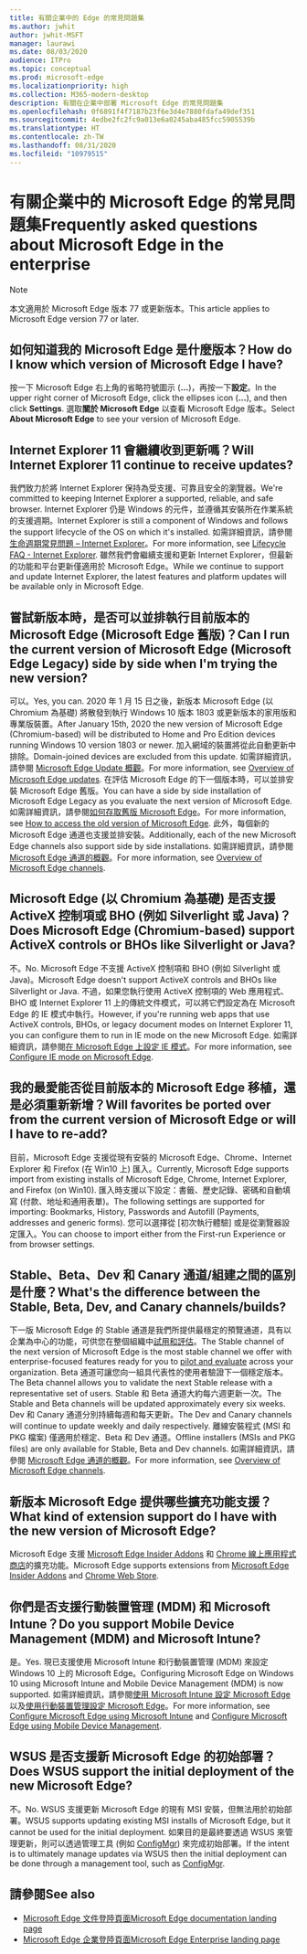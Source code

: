```yaml
---
title: 有關企業中的 Edge 的常見問題集
ms.author: jwhit
author: jwhit-MSFT
manager: laurawi
ms.date: 08/03/2020
audience: ITPro
ms.topic: conceptual
ms.prod: microsoft-edge
ms.localizationpriority: high
ms.collection: M365-modern-desktop
description: 有關在企業中部署 Microsoft Edge 的常見問題集
ms.openlocfilehash: 0f6891f4f7187b23f6e3d4e7880fdafa49def351
ms.sourcegitcommit: 4edbe2fc2fc9a013e6a0245aba485fcc5905539b
ms.translationtype: HT
ms.contentlocale: zh-TW
ms.lasthandoff: 08/31/2020
ms.locfileid: "10979515"
---
```

# <span data-ttu-id="7ec3b-103">有關企業中的 Microsoft Edge 的常見問題集</span><span class="sxs-lookup"><span data-stu-id="7ec3b-103">Frequently asked questions about Microsoft Edge in the enterprise</span></span>

> [!NOTE]
> <span data-ttu-id="7ec3b-104">本文適用於 Microsoft Edge 版本 77 或更新版本。</span><span class="sxs-lookup"><span data-stu-id="7ec3b-104">This article applies to Microsoft Edge version 77 or later.</span></span>

## <span data-ttu-id="7ec3b-105">如何知道我的 Microsoft Edge 是什麼版本？</span><span class="sxs-lookup"><span data-stu-id="7ec3b-105">How do I know which version of Microsoft Edge I have?</span></span>

<span data-ttu-id="7ec3b-106">按一下 Microsoft Edge 右上角的省略符號圖示 (**…**)，再按一下**設定**。</span><span class="sxs-lookup"><span data-stu-id="7ec3b-106">In the upper right corner of Microsoft Edge, click the ellipses icon (**...**), and then click **Settings**.</span></span> <span data-ttu-id="7ec3b-107">選取**關於 Microsoft Edge** 以查看 Microsoft Edge 版本。</span><span class="sxs-lookup"><span data-stu-id="7ec3b-107">Select **About Microsoft Edge** to see your version of Microsoft Edge.</span></span>

## <span data-ttu-id="7ec3b-108">Internet Explorer 11 會繼續收到更新嗎？</span><span class="sxs-lookup"><span data-stu-id="7ec3b-108">Will Internet Explorer 11 continue to receive updates?</span></span>

<span data-ttu-id="7ec3b-109">我們致力於將 Internet Explorer 保持為受支援、可靠且安全的瀏覽器。</span><span class="sxs-lookup"><span data-stu-id="7ec3b-109">We're committed to keeping Internet Explorer a supported, reliable, and safe browser.</span></span> <span data-ttu-id="7ec3b-110">Internet Explorer 仍是 Windows 的元件，並遵循其安裝所在作業系統的支援週期。</span><span class="sxs-lookup"><span data-stu-id="7ec3b-110">Internet Explorer is still a component of Windows and follows the support lifecycle of the OS on which it's installed.</span></span> <span data-ttu-id="7ec3b-111">如需詳細資訊，請參閱[生命週期常見問題 – Internet Explorer](https://support.microsoft.com/help/17454/)。</span><span class="sxs-lookup"><span data-stu-id="7ec3b-111">For more information, see [Lifecycle FAQ - Internet Explorer](https://support.microsoft.com/help/17454/).</span></span> <span data-ttu-id="7ec3b-112">雖然我們會繼續支援和更新 Internet Explorer，但最新的功能和平台更新僅適用於 Microsoft Edge。</span><span class="sxs-lookup"><span data-stu-id="7ec3b-112">While we continue to support and update Internet Explorer, the latest features and platform updates will be available only in Microsoft Edge.</span></span>

## <span data-ttu-id="7ec3b-113">嘗試新版本時，是否可以並排執行目前版本的 Microsoft Edge (Microsoft Edge 舊版)？</span><span class="sxs-lookup"><span data-stu-id="7ec3b-113">Can I run the current version of Microsoft Edge (Microsoft Edge Legacy) side by side when I'm trying the new version?</span></span>

<span data-ttu-id="7ec3b-114">可以。</span><span class="sxs-lookup"><span data-stu-id="7ec3b-114">Yes, you can.</span></span> <span data-ttu-id="7ec3b-115">2020 年 1 月 15 日之後，新版本 Microsoft Edge (以 Chromium 為基礎) 將散發到執行 Windows 10 版本 1803 或更新版本的家用版和專業版裝置。</span><span class="sxs-lookup"><span data-stu-id="7ec3b-115">After January 15th, 2020 the new version of Microsoft Edge (Chromium-based) will be distributed to Home and Pro Edition devices running Windows 10 version 1803 or newer.</span></span> <span data-ttu-id="7ec3b-116">加入網域的裝置將從此自動更新中排除。</span><span class="sxs-lookup"><span data-stu-id="7ec3b-116">Domain-joined devices are excluded from this update.</span></span> <span data-ttu-id="7ec3b-117">如需詳細資訊，請參閱 [Microsoft Edge Update 概觀](https://docs.microsoft.com/deployedge/microsoft-edge-blocker-toolkit#overview)。</span><span class="sxs-lookup"><span data-stu-id="7ec3b-117">For more information, see [Overview of Microsoft Edge updates](https://docs.microsoft.com/deployedge/microsoft-edge-blocker-toolkit#overview).</span></span> <span data-ttu-id="7ec3b-118">在評估 Microsoft Edge 的下一個版本時，可以並排安裝 Microsoft Edge 舊版。</span><span class="sxs-lookup"><span data-stu-id="7ec3b-118">You can have a side by side installation of Microsoft Edge Legacy as you evaluate the next version of Microsoft Edge.</span></span> <span data-ttu-id="7ec3b-119">如需詳細資訊，請參閱[如何存取舊版 Microsoft Edge](https://docs.microsoft.com/deployedge/microsoft-edge-sysupdate-access-old-edge)。</span><span class="sxs-lookup"><span data-stu-id="7ec3b-119">For more information, see [How to access the old version of Microsoft Edge](https://docs.microsoft.com/deployedge/microsoft-edge-sysupdate-access-old-edge).</span></span> <span data-ttu-id="7ec3b-120">此外，每個新的 Microsoft Edge 通道也支援並排安裝。</span><span class="sxs-lookup"><span data-stu-id="7ec3b-120">Additionally, each of the new Microsoft Edge channels also support side by side installations.</span></span> <span data-ttu-id="7ec3b-121">如需詳細資訊，請參閱 [Microsoft Edge 通道的概觀](https://docs.microsoft.com/deployedge/microsoft-edge-channels)。</span><span class="sxs-lookup"><span data-stu-id="7ec3b-121">For more information, see [Overview of Microsoft Edge channels](https://docs.microsoft.com/deployedge/microsoft-edge-channels).</span></span>

## <span data-ttu-id="7ec3b-122">Microsoft Edge (以 Chromium 為基礎) 是否支援 ActiveX 控制項或 BHO (例如 Silverlight 或 Java)？</span><span class="sxs-lookup"><span data-stu-id="7ec3b-122">Does Microsoft Edge (Chromium-based) support ActiveX controls or BHOs like Silverlight or Java?</span></span>

<span data-ttu-id="7ec3b-123">不。</span><span class="sxs-lookup"><span data-stu-id="7ec3b-123">No.</span></span> <span data-ttu-id="7ec3b-124">Microsoft Edge 不支援 ActiveX 控制項和 BHO (例如 Silverlight 或 Java)。</span><span class="sxs-lookup"><span data-stu-id="7ec3b-124">Microsoft Edge doesn't support ActiveX controls and BHOs like Silverlight or Java.</span></span> <span data-ttu-id="7ec3b-125">不過，如果您執行使用 ActiveX 控制項的 Web 應用程式、BHO 或 Internet Explorer 11 上的傳統文件模式，可以將它們設定為在 Microsoft Edge 的 IE 模式中執行。</span><span class="sxs-lookup"><span data-stu-id="7ec3b-125">However, if you're running web apps that use ActiveX controls, BHOs, or legacy document modes on Internet Explorer 11, you can configure them to run in IE mode on the new Microsoft Edge.</span></span> <span data-ttu-id="7ec3b-126">如需詳細資訊，請參閱[在 Microsoft Edge 上設定 IE 模式](https://docs.microsoft.com/DeployEdge/edge-ie-mode)。</span><span class="sxs-lookup"><span data-stu-id="7ec3b-126">For more information, see [Configure IE mode on Microsoft Edge](https://docs.microsoft.com/DeployEdge/edge-ie-mode).</span></span>

## <span data-ttu-id="7ec3b-127">我的最愛能否從目前版本的 Microsoft Edge 移植，還是必須重新新增？</span><span class="sxs-lookup"><span data-stu-id="7ec3b-127">Will favorites be ported over from the current version of Microsoft Edge or will I have to re-add?</span></span>

<span data-ttu-id="7ec3b-128">目前，Microsoft Edge 支援從現有安裝的 Microsoft Edge、Chrome、Internet Explorer 和 Firefox (在 Win10 上) 匯入。</span><span class="sxs-lookup"><span data-stu-id="7ec3b-128">Currently, Microsoft Edge supports import from existing installs of Microsoft Edge, Chrome, Internet Explorer, and Firefox (on Win10).</span></span> <span data-ttu-id="7ec3b-129">匯入時支援以下設定：書籤、歷史記錄、密碼和自動填寫 (付款、地址和通用表單)。</span><span class="sxs-lookup"><span data-stu-id="7ec3b-129">The following settings are supported for importing: Bookmarks, History, Passwords and Autofill (Payments, addresses and generic forms).</span></span> <span data-ttu-id="7ec3b-130">您可以選擇從 [初次執行體驗] 或是從瀏覽器設定匯入。</span><span class="sxs-lookup"><span data-stu-id="7ec3b-130">You can choose to import either from the First-run Experience or from browser settings.</span></span>  

## <span data-ttu-id="7ec3b-131">Stable、Beta、Dev 和 Canary 通道/組建之間的區別是什麼？</span><span class="sxs-lookup"><span data-stu-id="7ec3b-131">What's the difference between the Stable, Beta, Dev, and Canary channels/builds?</span></span>

<span data-ttu-id="7ec3b-132">下一版 Microsoft Edge 的 Stable 通道是我們所提供最穩定的預覽通道，具有以企業為中心的功能，可供您在整個組織中[試用和評估](https://aka.ms/EdgeEnterprise)。</span><span class="sxs-lookup"><span data-stu-id="7ec3b-132">The Stable channel of the next version of Microsoft Edge is the most stable channel we offer with enterprise-focused features ready for you to [pilot and evaluate](https://aka.ms/EdgeEnterprise) across your organization.</span></span> <span data-ttu-id="7ec3b-133">Beta 通道可讓您向一組具代表性的使用者驗證下一個穩定版本。</span><span class="sxs-lookup"><span data-stu-id="7ec3b-133">The Beta channel allows you to validate the next Stable release with a representative set of users.</span></span> <span data-ttu-id="7ec3b-134">Stable 和 Beta 通道大約每六週更新一次。</span><span class="sxs-lookup"><span data-stu-id="7ec3b-134">The Stable and Beta channels will be updated approximately every six weeks.</span></span> <span data-ttu-id="7ec3b-135">Dev 和 Canary 通道分別持續每週和每天更新。</span><span class="sxs-lookup"><span data-stu-id="7ec3b-135">The Dev and Canary channels will continue to update weekly and daily respectively.</span></span> <span data-ttu-id="7ec3b-136">離線安裝程式 (MSI 和 PKG 檔案) 僅適用於穩定、Beta 和 Dev 通道。</span><span class="sxs-lookup"><span data-stu-id="7ec3b-136">Offline installers (MSIs and PKG files) are only available for Stable, Beta and Dev channels.</span></span> <span data-ttu-id="7ec3b-137">如需詳細資訊，請參閱 [Microsoft Edge 通道的概觀](https://docs.microsoft.com/deployedge/microsoft-edge-channels)。</span><span class="sxs-lookup"><span data-stu-id="7ec3b-137">For more information, see [Overview of Microsoft Edge channels](https://docs.microsoft.com/deployedge/microsoft-edge-channels).</span></span>

## <span data-ttu-id="7ec3b-138">新版本 Microsoft Edge 提供哪些擴充功能支援？</span><span class="sxs-lookup"><span data-stu-id="7ec3b-138">What kind of extension support do I have with the new version of Microsoft Edge?</span></span>

<span data-ttu-id="7ec3b-139">Microsoft Edge 支援 [Microsoft Edge Insider Addons](https://go.microsoft.com/fwlink/?linkid=2081222) 和 [Chrome 線上應用程式商店](https://go.microsoft.com/fwlink/?linkid=2072338)的擴充功能。</span><span class="sxs-lookup"><span data-stu-id="7ec3b-139">Microsoft Edge supports extensions from [Microsoft Edge Insider Addons](https://go.microsoft.com/fwlink/?linkid=2081222) and [Chrome Web Store](https://go.microsoft.com/fwlink/?linkid=2072338).</span></span>

## <span data-ttu-id="7ec3b-140">你們是否支援行動裝置管理 (MDM) 和 Microsoft Intune？</span><span class="sxs-lookup"><span data-stu-id="7ec3b-140">Do you support Mobile Device Management (MDM) and Microsoft Intune?</span></span>

<span data-ttu-id="7ec3b-141">是。</span><span class="sxs-lookup"><span data-stu-id="7ec3b-141">Yes.</span></span> <span data-ttu-id="7ec3b-142">現已支援使用 Microsoft Intune 和行動裝置管理 (MDM) 來設定 Windows 10 上的 Microsoft Edge。</span><span class="sxs-lookup"><span data-stu-id="7ec3b-142">Configuring Microsoft Edge on Windows 10 using Microsoft Intune and Mobile Device Management (MDM) is now supported.</span></span> <span data-ttu-id="7ec3b-143">如需詳細資訊，請參閱[使用 Microsoft Intune 設定 Microsoft Edge](configure-edge-with-intune.md)以及[使用行動裝置管理設定 Microsoft Edge](configure-edge-with-mdm.md)。</span><span class="sxs-lookup"><span data-stu-id="7ec3b-143">For more information, see [Configure Microsoft Edge using Microsoft Intune](configure-edge-with-intune.md) and [Configure Microsoft Edge using Mobile Device Management](configure-edge-with-mdm.md).</span></span>

## <span data-ttu-id="7ec3b-144">WSUS 是否支援新 Microsoft Edge 的初始部署？</span><span class="sxs-lookup"><span data-stu-id="7ec3b-144">Does WSUS support the initial deployment of the new Microsoft Edge?</span></span>

<span data-ttu-id="7ec3b-145">不。</span><span class="sxs-lookup"><span data-stu-id="7ec3b-145">No.</span></span> <span data-ttu-id="7ec3b-146">WSUS 支援更新 Microsoft Edge 的現有 MSI 安裝，但無法用於初始部署。</span><span class="sxs-lookup"><span data-stu-id="7ec3b-146">WSUS supports updating existing MSI installs of Microsoft Edge, but it cannot be used for the initial deployment.</span></span> <span data-ttu-id="7ec3b-147">如果目的是最終要透過 WSUS 來管理更新，則可以透過管理工具 (例如 [ConfigMgr](https://docs.microsoft.com/configmgr/apps/deploy-use/deploy-edge?toc=https://docs.microsoft.com/DeployEdge/toc.json&bc=https://docs.microsoft.com/DeployEdge/breadcrumb/toc.json)) 來完成初始部署。</span><span class="sxs-lookup"><span data-stu-id="7ec3b-147">If the intent is to ultimately manage updates via WSUS then the initial deployment can be done through a management tool, such as [ConfigMgr](https://docs.microsoft.com/configmgr/apps/deploy-use/deploy-edge?toc=https://docs.microsoft.com/DeployEdge/toc.json&bc=https://docs.microsoft.com/DeployEdge/breadcrumb/toc.json).</span></span>

## <span data-ttu-id="7ec3b-148">請參閱</span><span class="sxs-lookup"><span data-stu-id="7ec3b-148">See also</span></span>

- [<span data-ttu-id="7ec3b-149">Microsoft Edge 文件登陸頁面</span><span class="sxs-lookup"><span data-stu-id="7ec3b-149">Microsoft Edge documentation landing page</span></span>](https://docs.microsoft.com/DeployEdge/)
- [<span data-ttu-id="7ec3b-150">Microsoft Edge 企業登陸頁面</span><span class="sxs-lookup"><span data-stu-id="7ec3b-150">Microsoft Edge Enterprise landing page</span></span>](https://aka.ms/EdgeEnterprise)
